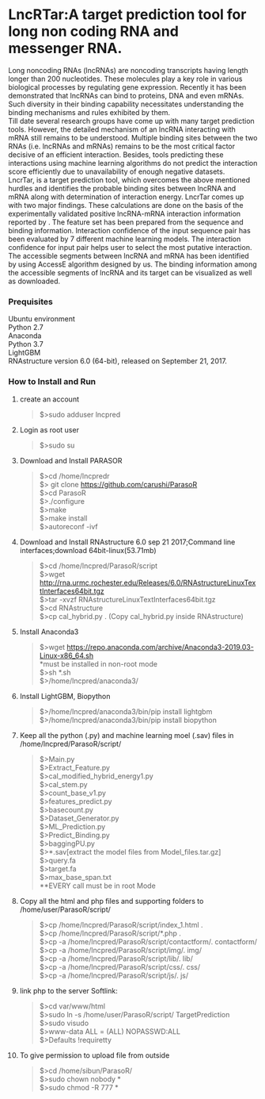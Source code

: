 # LncRTar:A target prediction tool for long non coding RNA and messenger RNA.<br />
Long noncoding RNAs (lncRNAs) are noncoding transcripts having length longer than 200 nucleotides. These molecules play a key role in various biological processes by regulating gene expression. Recently it has been demonstrated that lncRNAs can bind to proteins, DNA and even mRNAs. Such diversity in their binding capability necessitates understanding the binding mechanisms and rules exhibited by them.<br />
Till date several research groups have come up with many target prediction tools. However, the detailed mechanism of an lncRNA interacting with mRNA still remains to be understood. Multiple binding sites between the two RNAs (i.e. lncRNAs and mRNAs) remains to be the most critical factor decisive of an efficient interaction. Besides, tools predicting these interactions using machine learning algorithms do not predict the interaction score efficiently due to unavailability of enough negative datasets.<br />
LncrTar, is a target prediction tool, which overcomes the above mentioned hurdles and identifies the probable binding sites between lncRNA and mRNA along with determination of interaction energy. LncrTar comes up with two major findings. These calculations are done on the basis of the experimentally validated positive lncRNA-mRNA interaction information reported by . The feature set has been prepared from the sequence and binding information. Interaction confidence of the input sequence pair has been evaluated by 7 different machine learning models. The interaction confidence for input pair helps user to select the most putative interaction. The accessible segments between lncRNA and mRNA has been identified by using AccessE algorithm designed by us. The binding information among the accessible segments of lncRNA and its target can be visualized as well as downloaded.
### Prequisites
Ubuntu environment<br />
Python 2.7<br />
Anaconda<br />
Python 3.7<br />
LightGBM <br />
RNAstructure version 6.0 (64-bit), released on September 21, 2017.<br />


### How to Install and Run
1.  create an account<br /> 
    >$>sudo adduser lncpred<br />
2.  Login as root user <br />
    >$>sudo su
3.  Download and Install PARASOR
    >$>cd /home/lncpredr<br />
    >$> git clone https://github.com/carushi/ParasoR <br />
    >$>cd ParasoR<br />
    >$>./configure<br />
    >$>make<br />
    >$>make install<br />
    >$>autoreconf -ivf<br />
3. Download and Install RNAstructure 6.0 sep 21 2017;Command line interfaces;download 64bit-linux(53.71mb)<br />
    >$>cd /home/lncpred/ParasoR/script<br />
    >$>wget http://rna.urmc.rochester.edu/Releases/6.0/RNAstructureLinuxTextInterfaces64bit.tgz <br />
    >$>tar -xvzf RNAstructureLinuxTextInterfaces64bit.tgz <br />
    >$>cd RNAstructure <br />
    >$>cp cal_hybrid.py . (Copy cal_hybrid.py inside RNAstructure)<br />
4.  Install Anaconda3
    >$>wget https://repo.anaconda.com/archive/Anaconda3-2019.03-Linux-x86_64.sh <br />
    *must be installed in non-root mode<br />
    >$>sh *.sh <br />
    >$>/home/lncpred/anaconda3/ <br />
5.  Install LightGBM, Biopython
    >$>/home/lncpred/anaconda3/bin/pip install lightgbm <br />
    >$>/home/lncpred/anaconda3/bin/pip install biopython <br />
6.  Keep all the python (.py) and machine learning moel (.sav) files in /home/lncpred/ParasoR/script/ <br />
    >$>Main.py<br />
    >$>Extract_Feature.py<br />
    >$>cal_modified_hybrid_energy1.py<br />
    >$>cal_stem.py<br />
    >$>count_base_v1.py<br />
    >$>features_predict.py<br />
    >$>basecount.py<br />
    >$>Dataset_Generator.py<br />
    >$>ML_Prediction.py<br />
    >$>Predict_Binding.py<br />
    >$>baggingPU.py<br />
    >$>*.sav[extract the model files from Model_files.tar.gz]<br /> 
    >$>query.fa<br />
    >$>target.fa<br />
    >$>max_base_span.txt<br />
    **EVERY call must be in root Mode
7.  Copy all the html and php files and supporting folders to 
    /home/user/ParasoR/script/<br />
    >$>cp /home/lncpred/ParasoR/script/index_1.html .<br />
    >$>cp /home/lncpred/ParasoR/script/*.php .<br />
    >$>cp -a /home/lncpred/ParasoR/script/contactform/. contactform/<br />
    >$>cp -a /home/lncpred/ParasoR/script/img/. img/<br />
    >$>cp -a /home/lncpred/ParasoR/script/lib/. lib/<br />
    >$>cp -a /home/lncpred/ParasoR/script/css/. css/<br />
    >$>cp -a /home/lncpred/ParasoR/script/js/. js/<br />
8.  link php to the server
    Softlink:
    >$>cd var/www/html<br />
    >$>sudo ln -s /home/user/ParasoR/script/ TargetPrediction<br />
    >$>sudo visudo<br />
    >$>www-data ALL = (ALL) NOPASSWD:ALL<br />
    >$>Defaults  !requiretty
9. To give permission to upload file from outside
    >$>cd /home/sibun/ParasoR/<br />
    >$>sudo chown nobody *<br />
    >$>sudo chmod -R 777 *<br />
    
    

 
